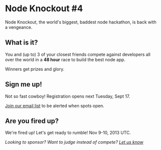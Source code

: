 # Node Knockout #4

Node Knockout, the world's biggest, baddest node hackathon, is back with a
vengeance.

## What is it?

You and (up to) 3 of your closest friends compete against developers all over
the world in a **48 hour** race to build the best node app.

Winners get prizes and glory.

## Sign me up!

Not so fast cowboy! Registration opens next Tuesday, Sept 17.

[Join our email list](http://nodeknockout.com/#subscribe) to be alerted when
spots open.

## Are you fired up?

We're fired up! Let's get ready to rumble! Nov 9-10, 2013 UTC.

_Looking to sponsor? Want to judge instead of compete?
[Let us know](mailto:all@nodeknockout.com)_
